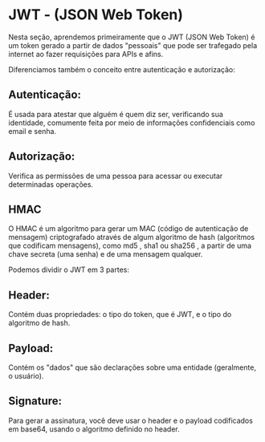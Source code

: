 # JWT - (JSON Web Token)

Nesta seção, aprendemos primeiramente que o JWT (JSON Web Token) é um token gerado a partir de dados "pessoais" que pode ser trafegado pela internet ao fazer requisições para APIs e afins.

Diferenciamos também o conceito entre autenticação e autorização:

## Autenticação:
É usada para atestar que alguém é quem diz ser, verificando sua identidade, comumente feita por meio de informações confidenciais como email e senha.
## Autorização:
Verifica as permissões de uma pessoa para acessar ou executar determinadas operações.

## HMAC

O HMAC é um algoritmo para gerar um MAC (código de autenticação de mensagem) criptografado através de algum algoritmo de hash (algoritmos que codificam mensagens), como md5 , sha1 ou sha256 , a partir de uma chave secreta (uma senha) e de uma mensagem qualquer.

Podemos dividir o JWT em 3 partes:

## Header:
Contém duas propriedades: o tipo do token, que é JWT, e o tipo do algoritmo de hash.

## Payload:
Contém os "dados" que são declarações sobre uma entidade (geralmente, o usuário).

## Signature:
Para gerar a assinatura, você deve usar o header e o payload codificados em base64, usando o algoritmo definido no header.
